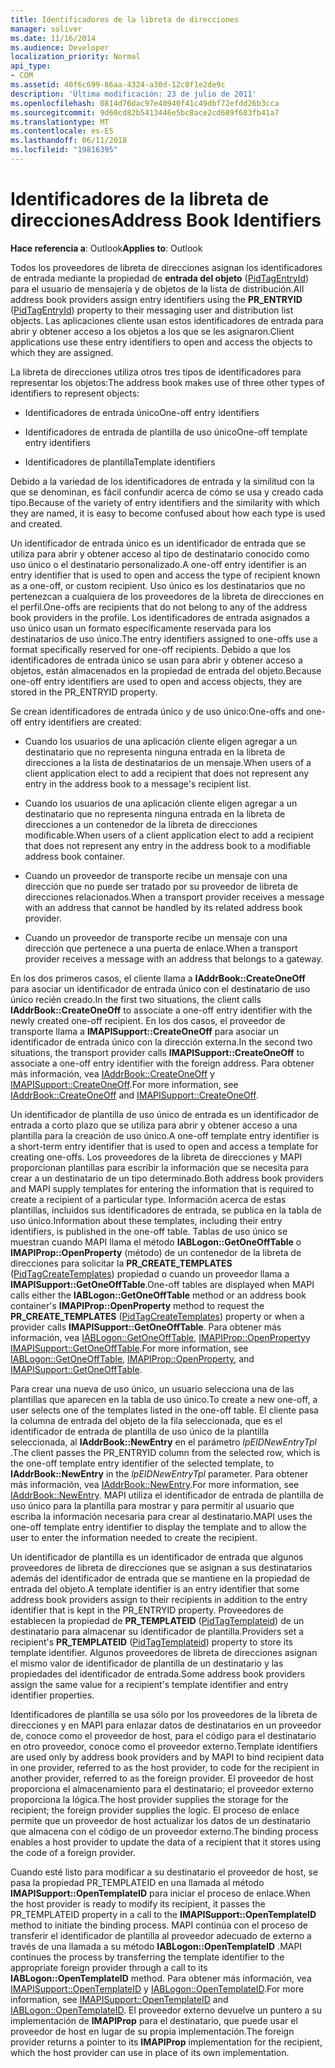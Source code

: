 ```yaml
---
title: Identificadores de la libreta de direcciones
manager: soliver
ms.date: 11/16/2014
ms.audience: Developer
localization_priority: Normal
api_type:
- COM
ms.assetid: 40f6c699-86aa-4324-a30d-12c8f1e2de9c
description: 'Última modificación: 23 de julio de 2011'
ms.openlocfilehash: 0814d76dac97e40940f41c49dbf72efdd26b3cca
ms.sourcegitcommit: 9d60cd82b5413446e5bc8ace2cd689f683fb41a7
ms.translationtype: MT
ms.contentlocale: es-ES
ms.lasthandoff: 06/11/2018
ms.locfileid: "19816395"
---
```

# <a name="address-book-identifiers"></a><span data-ttu-id="ec806-103">Identificadores de la libreta de direcciones</span><span class="sxs-lookup"><span data-stu-id="ec806-103">Address Book Identifiers</span></span>

  
  
<span data-ttu-id="ec806-104">**Hace referencia a**: Outlook</span><span class="sxs-lookup"><span data-stu-id="ec806-104">**Applies to**: Outlook</span></span> 
  
<span data-ttu-id="ec806-105">Todos los proveedores de libreta de direcciones asignan los identificadores de entrada mediante la propiedad de **entrada del objeto** ([PidTagEntryId](pidtagentryid-canonical-property.md)) para el usuario de mensajería y de objetos de la lista de distribución.</span><span class="sxs-lookup"><span data-stu-id="ec806-105">All address book providers assign entry identifiers using the **PR_ENTRYID** ([PidTagEntryId](pidtagentryid-canonical-property.md)) property to their messaging user and distribution list objects.</span></span> <span data-ttu-id="ec806-106">Las aplicaciones cliente usan estos identificadores de entrada para abrir y obtener acceso a los objetos a los que se les asignaron.</span><span class="sxs-lookup"><span data-stu-id="ec806-106">Client applications use these entry identifiers to open and access the objects to which they are assigned.</span></span>
  
<span data-ttu-id="ec806-107">La libreta de direcciones utiliza otros tres tipos de identificadores para representar los objetos:</span><span class="sxs-lookup"><span data-stu-id="ec806-107">The address book makes use of three other types of identifiers to represent objects:</span></span>
  
- <span data-ttu-id="ec806-108">Identificadores de entrada único</span><span class="sxs-lookup"><span data-stu-id="ec806-108">One-off entry identifiers</span></span>
    
- <span data-ttu-id="ec806-109">Identificadores de entrada de plantilla de uso único</span><span class="sxs-lookup"><span data-stu-id="ec806-109">One-off template entry identifiers</span></span>
    
- <span data-ttu-id="ec806-110">Identificadores de plantilla</span><span class="sxs-lookup"><span data-stu-id="ec806-110">Template identifiers</span></span>
    
<span data-ttu-id="ec806-111">Debido a la variedad de los identificadores de entrada y la similitud con la que se denominan, es fácil confundir acerca de cómo se usa y creado cada tipo.</span><span class="sxs-lookup"><span data-stu-id="ec806-111">Because of the variety of entry identifiers and the similarity with which they are named, it is easy to become confused about how each type is used and created.</span></span> 
  
<span data-ttu-id="ec806-112">Un identificador de entrada único es un identificador de entrada que se utiliza para abrir y obtener acceso al tipo de destinatario conocido como uso único o el destinatario personalizado.</span><span class="sxs-lookup"><span data-stu-id="ec806-112">A one-off entry identifier is an entry identifier that is used to open and access the type of recipient known as a one-off, or custom recipient.</span></span> <span data-ttu-id="ec806-113">Uso único es los destinatarios que no pertenezcan a cualquiera de los proveedores de la libreta de direcciones en el perfil.</span><span class="sxs-lookup"><span data-stu-id="ec806-113">One-offs are recipients that do not belong to any of the address book providers in the profile.</span></span> <span data-ttu-id="ec806-114">Los identificadores de entrada asignados a uso único usan un formato específicamente reservada para los destinatarios de uso único.</span><span class="sxs-lookup"><span data-stu-id="ec806-114">The entry identifiers assigned to one-offs use a format specifically reserved for one-off recipients.</span></span> <span data-ttu-id="ec806-115">Debido a que los identificadores de entrada único se usan para abrir y obtener acceso a objetos, están almacenados en la propiedad de entrada del objeto.</span><span class="sxs-lookup"><span data-stu-id="ec806-115">Because one-off entry identifiers are used to open and access objects, they are stored in the PR_ENTRYID property.</span></span>
  
<span data-ttu-id="ec806-116">Se crean identificadores de entrada único y de uso único:</span><span class="sxs-lookup"><span data-stu-id="ec806-116">One-offs and one-off entry identifiers are created:</span></span>
  
- <span data-ttu-id="ec806-117">Cuando los usuarios de una aplicación cliente eligen agregar a un destinatario que no representa ninguna entrada en la libreta de direcciones a la lista de destinatarios de un mensaje.</span><span class="sxs-lookup"><span data-stu-id="ec806-117">When users of a client application elect to add a recipient that does not represent any entry in the address book to a message's recipient list.</span></span>
    
- <span data-ttu-id="ec806-118">Cuando los usuarios de una aplicación cliente eligen agregar a un destinatario que no representa ninguna entrada en la libreta de direcciones a un contenedor de la libreta de direcciones modificable.</span><span class="sxs-lookup"><span data-stu-id="ec806-118">When users of a client application elect to add a recipient that does not represent any entry in the address book to a modifiable address book container.</span></span>
    
- <span data-ttu-id="ec806-119">Cuando un proveedor de transporte recibe un mensaje con una dirección que no puede ser tratado por su proveedor de libreta de direcciones relacionados.</span><span class="sxs-lookup"><span data-stu-id="ec806-119">When a transport provider receives a message with an address that cannot be handled by its related address book provider.</span></span>
    
- <span data-ttu-id="ec806-120">Cuando un proveedor de transporte recibe un mensaje con una dirección que pertenece a una puerta de enlace.</span><span class="sxs-lookup"><span data-stu-id="ec806-120">When a transport provider receives a message with an address that belongs to a gateway.</span></span>
    
<span data-ttu-id="ec806-121">En los dos primeros casos, el cliente llama a **IAddrBook::CreateOneOff** para asociar un identificador de entrada único con el destinatario de uso único recién creado.</span><span class="sxs-lookup"><span data-stu-id="ec806-121">In the first two situations, the client calls **IAddrBook::CreateOneOff** to associate a one-off entry identifier with the newly created one-off recipient.</span></span> <span data-ttu-id="ec806-122">En los dos casos, el proveedor de transporte llama a **IMAPISupport::CreateOneOff** para asociar un identificador de entrada único con la dirección externa.</span><span class="sxs-lookup"><span data-stu-id="ec806-122">In the second two situations, the transport provider calls **IMAPISupport::CreateOneOff** to associate a one-off entry identifier with the foreign address.</span></span> <span data-ttu-id="ec806-123">Para obtener más información, vea [IAddrBook::CreateOneOff](iaddrbook-createoneoff.md) y [IMAPISupport::CreateOneOff](imapisupport-createoneoff.md).</span><span class="sxs-lookup"><span data-stu-id="ec806-123">For more information, see [IAddrBook::CreateOneOff](iaddrbook-createoneoff.md) and [IMAPISupport::CreateOneOff](imapisupport-createoneoff.md).</span></span>
  
<span data-ttu-id="ec806-124">Un identificador de plantilla de uso único de entrada es un identificador de entrada a corto plazo que se utiliza para abrir y obtener acceso a una plantilla para la creación de uso único.</span><span class="sxs-lookup"><span data-stu-id="ec806-124">A one-off template entry identifier is a short-term entry identifier that is used to open and access a template for creating one-offs.</span></span> <span data-ttu-id="ec806-125">Los proveedores de la libreta de direcciones y MAPI proporcionan plantillas para escribir la información que se necesita para crear a un destinatario de un tipo determinado.</span><span class="sxs-lookup"><span data-stu-id="ec806-125">Both address book providers and MAPI supply templates for entering the information that is required to create a recipient of a particular type.</span></span> <span data-ttu-id="ec806-126">Información acerca de estas plantillas, incluidos sus identificadores de entrada, se publica en la tabla de uso único.</span><span class="sxs-lookup"><span data-stu-id="ec806-126">Information about these templates, including their entry identifiers, is published in the one-off table.</span></span> <span data-ttu-id="ec806-127">Tablas de uso único se muestran cuando MAPI llama el método **IABLogon::GetOneOffTable** o **IMAPIProp::OpenProperty** (método) de un contenedor de la libreta de direcciones para solicitar la **PR_CREATE_TEMPLATES** ([PidTagCreateTemplates](pidtagcreatetemplates-canonical-property.md)) propiedad o cuando un proveedor llama a **IMAPISupport::GetOneOffTable**.</span><span class="sxs-lookup"><span data-stu-id="ec806-127">One-off tables are displayed when MAPI calls either the **IABLogon::GetOneOffTable** method or an address book container's **IMAPIProp::OpenProperty** method to request the **PR_CREATE_TEMPLATES** ([PidTagCreateTemplates](pidtagcreatetemplates-canonical-property.md)) property or when a provider calls **IMAPISupport::GetOneOffTable**.</span></span> <span data-ttu-id="ec806-128">Para obtener más información, vea [IABLogon::GetOneOffTable](iablogon-getoneofftable.md), [IMAPIProp::OpenProperty](imapiprop-openproperty.md)y [IMAPISupport::GetOneOffTable](imapisupport-getoneofftable.md).</span><span class="sxs-lookup"><span data-stu-id="ec806-128">For more information, see [IABLogon::GetOneOffTable](iablogon-getoneofftable.md), [IMAPIProp::OpenProperty](imapiprop-openproperty.md), and [IMAPISupport::GetOneOffTable](imapisupport-getoneofftable.md).</span></span>
  
<span data-ttu-id="ec806-129">Para crear una nueva de uso único, un usuario selecciona una de las plantillas que aparecen en la tabla de uso único.</span><span class="sxs-lookup"><span data-stu-id="ec806-129">To create a new one-off, a user selects one of the templates listed in the one-off table.</span></span> <span data-ttu-id="ec806-130">El cliente pasa la columna de entrada del objeto de la fila seleccionada, que es el identificador de entrada de plantilla de uso único de la plantilla seleccionada, al **IAddrBook::NewEntry** en el parámetro _lpEIDNewEntryTpl_ .</span><span class="sxs-lookup"><span data-stu-id="ec806-130">The client passes the PR_ENTRYID column from the selected row, which is the one-off template entry identifier of the selected template, to **IAddrBook::NewEntry** in the  _lpEIDNewEntryTpl_ parameter.</span></span> <span data-ttu-id="ec806-131">Para obtener más información, vea [IAddrBook::NewEntry](iaddrbook-newentry.md).</span><span class="sxs-lookup"><span data-stu-id="ec806-131">For more information, see [IAddrBook::NewEntry](iaddrbook-newentry.md).</span></span> <span data-ttu-id="ec806-132">MAPI utiliza el identificador de entrada de plantilla de uso único para la plantilla para mostrar y para permitir al usuario que escriba la información necesaria para crear al destinatario.</span><span class="sxs-lookup"><span data-stu-id="ec806-132">MAPI uses the one-off template entry identifier to display the template and to allow the user to enter the information needed to create the recipient.</span></span> 
  
<span data-ttu-id="ec806-133">Un identificador de plantilla es un identificador de entrada que algunos proveedores de libreta de direcciones que se asignan a sus destinatarios además del identificador de entrada que se mantiene en la propiedad de entrada del objeto.</span><span class="sxs-lookup"><span data-stu-id="ec806-133">A template identifier is an entry identifier that some address book providers assign to their recipients in addition to the entry identifier that is kept in the PR_ENTRYID property.</span></span> <span data-ttu-id="ec806-134">Proveedores de establecen la propiedad de **PR_TEMPLATEID** ([PidTagTemplateid](pidtagtemplateid-canonical-property.md)) de un destinatario para almacenar su identificador de plantilla.</span><span class="sxs-lookup"><span data-stu-id="ec806-134">Providers set a recipient's **PR_TEMPLATEID** ([PidTagTemplateid](pidtagtemplateid-canonical-property.md)) property to store its template identifier.</span></span> <span data-ttu-id="ec806-135">Algunos proveedores de libreta de direcciones asignan el mismo valor de identificador de plantilla de un destinatario y las propiedades del identificador de entrada.</span><span class="sxs-lookup"><span data-stu-id="ec806-135">Some address book providers assign the same value for a recipient's template identifier and entry identifier properties.</span></span>
  
<span data-ttu-id="ec806-136">Identificadores de plantilla se usa sólo por los proveedores de la libreta de direcciones y en MAPI para enlazar datos de destinatarios en un proveedor de, conoce como el proveedor de host, para el código para el destinatario en otro proveedor, conoce como el proveedor externo.</span><span class="sxs-lookup"><span data-stu-id="ec806-136">Template identifiers are used only by address book providers and by MAPI to bind recipient data in one provider, referred to as the host provider, to code for the recipient in another provider, referred to as the foreign provider.</span></span> <span data-ttu-id="ec806-137">El proveedor de host proporciona el almacenamiento para el destinatario; el proveedor externo proporciona la lógica.</span><span class="sxs-lookup"><span data-stu-id="ec806-137">The host provider supplies the storage for the recipient; the foreign provider supplies the logic.</span></span> <span data-ttu-id="ec806-138">El proceso de enlace permite que un proveedor de host actualizar los datos de un destinatario que almacena con el código de un proveedor externo.</span><span class="sxs-lookup"><span data-stu-id="ec806-138">The binding process enables a host provider to update the data of a recipient that it stores using the code of a foreign provider.</span></span>
  
<span data-ttu-id="ec806-139">Cuando esté listo para modificar a su destinatario el proveedor de host, se pasa la propiedad PR_TEMPLATEID en una llamada al método **IMAPISupport::OpenTemplateID** para iniciar el proceso de enlace.</span><span class="sxs-lookup"><span data-stu-id="ec806-139">When the host provider is ready to modify its recipient, it passes the PR_TEMPLATEID property in a call to the **IMAPISupport::OpenTemplateID** method to initiate the binding process.</span></span> <span data-ttu-id="ec806-140">MAPI continúa con el proceso de transferir el identificador de plantilla al proveedor adecuado de externo a través de una llamada a su método **IABLogon::OpenTemplateID** .</span><span class="sxs-lookup"><span data-stu-id="ec806-140">MAPI continues the process by transferring the template identifier to the appropriate foreign provider through a call to its **IABLogon::OpenTemplateID** method.</span></span> <span data-ttu-id="ec806-141">Para obtener más información, vea [IMAPISupport::OpenTemplateID](imapisupport-opentemplateid.md) y [IABLogon::OpenTemplateID](iablogon-opentemplateid.md).</span><span class="sxs-lookup"><span data-stu-id="ec806-141">For more information, see [IMAPISupport::OpenTemplateID](imapisupport-opentemplateid.md) and [IABLogon::OpenTemplateID](iablogon-opentemplateid.md).</span></span> <span data-ttu-id="ec806-142">El proveedor externo devuelve un puntero a su implementación de **IMAPIProp** para el destinatario, que puede usar el proveedor de host en lugar de su propia implementación.</span><span class="sxs-lookup"><span data-stu-id="ec806-142">The foreign provider returns a pointer to its **IMAPIProp** implementation for the recipient, which the host provider can use in place of its own implementation.</span></span> 
  

